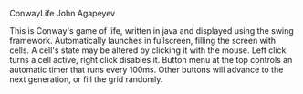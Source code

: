 ConwayLife
John Agapeyev

This is Conway's game of life, written in java and displayed using the swing framework.
Automatically launches in fullscreen, filling the screen with cells.
A cell's state may be altered by clicking it with the mouse.
Left click turns a cell active, right click disables it.
Button menu at the top controls an automatic timer that runs every 100ms.
Other buttons will advance to the next generation, or fill the grid randomly.